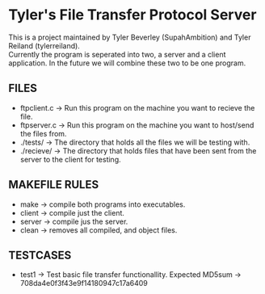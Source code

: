 # Tyler's File Transfer Protocol Server 

This is a project maintained by Tyler Beverley (SupahAmbition) and Tyler Reiland (tylerreiland).   
Currently the program is seperated into two, a server and a client application. In the future we will combine these two to be one program.   


## FILES 
* ftpclient.c	->  Run this program on the machine you want to recieve the file. 
* ftpserver.c 	->  Run this program on the machine you want to host/send the files from. 
* ./tests/ 		->  The directory that holds all the files we will be testing with. 
* ./recieve/ 	->	The directory that holds files that have been sent from the server to the client for testing. 


## MAKEFILE RULES 
* make 		-> compile both programs into executables. 
* client 	-> compile just the client. 
* server 	-> compile jus the server. 
* clean 	-> removes all compiled, and object files. 


## TESTCASES 
* test1 		-> Test basic file transfer functionallity.
						Expected MD5sum -> 708da4e0f3f43e9f14180947c17a6409

